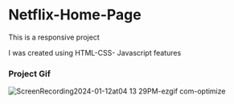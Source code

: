 <h1> Netflix-Home-Page </h1>


<p> This is a responsive project </p>
<p> I was created using HTML-CSS- Javascript features </p>

<h3> Project Gif </h3>

![ScreenRecording2024-01-12at04 13 29PM-ezgif com-optimize](https://github.com/nazanyilmaz/Netflix-Home-Page/assets/147782488/94c42f59-24db-499f-8bb6-809fa3096e8b)
